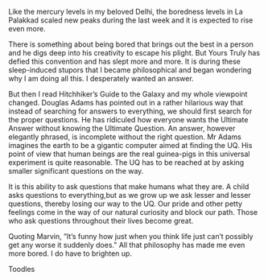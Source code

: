 Like the mercury levels in my beloved Delhi, the boredness levels in La Palakkad scaled new peaks during the last week and it is expected to rise even more. 

There is something about being bored that brings out the best in a person and he digs deep into his creativity to escape his plight.
But Yours Truly has defied this convention and has slept more and more. 
It is during these sleep-induced stupors that I became philosophical and began wondering why I am doing all this. 
I desperately wanted an answer. 

But then I read Hitchhiker’s Guide to the Galaxy and my whole viewpoint changed. Douglas Adams has 
pointed out in a rather hilarious way that instead of searching for answers to everything, we should first search for the proper 
questions. He has ridiculed how everyone wants the Ultimate Answer without knowing the Ultimate Question. An answer, however 
elegantly phrased, is incomplete without the right question. Mr Adams imagines the earth to be a gigantic computer aimed at 
finding the UQ. His point of view that human beings are the real guinea-pigs in this universal experiment is quite reasonable. 
The UQ has to be reached at by asking smaller significant questions on the way. 

It is this ability to ask questions that make 
humans what they are. A child asks questions to everything,but as we grow up we ask lesser and lesser questions, thereby losing our 
way to the UQ. Our pride and other petty feelings come in the way of our natural curiosity and block our path. Those who ask 
questions throughout their lives become great.

Quoting Marvin, ”It’s funny how just when you think life just can’t possibly get any worse it suddenly does." All that philosophy 
has made me even more bored. I do have to brighten up.

Toodles
